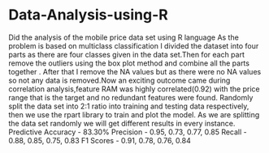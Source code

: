 # Data-Analysis-using-R
Did the analysis of the mobile price data set using R language
As the problem is based on multiclass classification I divided the dataset into four parts as there are four classes given in the data set.Then for each part remove the outliers using the box plot method and combine all the parts together . After that I remove the NA values but as there were no NA values so not any data is removed.Now an exciting outcome came during correlation analysis,feature RAM was highly correlated(0.92) with the price range that is the target and no redundant features were found.
Randomly split the data set into 2:1 ratio into training and testing data respectively, then we use the rpart library to train and plot the model.
As we are splitting the data set randomly we will get different results in every instance.
Predictive Accuracy - 83.30%
Precision - 0.95, 0.73, 0.77, 0.85
Recall - 0.88, 0.85, 0.75, 0.83
F1 Scores - 0.91, 0.78, 0.76, 0.84
